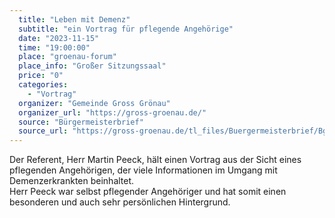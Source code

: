 ```yaml
---
  title: "Leben mit Demenz"
  subtitle: "ein Vortrag für pflegende Angehörige"
  date: "2023-11-15"
  time: "19:00:00"
  place: "groenau-forum"
  place_info: "Großer Sitzungssaal" 
  price: "0"
  categories: 
    - "Vortrag"
  organizer: "Gemeinde Gross Grönau"
  organizer_url: "https://gross-groenau.de/"
  source: "Bürgermeisterbrief"
  source_url: "https://gross-groenau.de/tl_files/Buergermeisterbrief/Bgm-Brief%20III.%202023%202.%20H%C3%A4lfte%20Herbst%20aktuell.pdf"
---
```


Der Referent, Herr Martin Peeck, hält einen Vortrag aus der Sicht eines pflegenden Angehörigen,
der viele Informationen im Umgang mit Demenzerkrankten beinhaltet.<br/>
Herr Peeck war selbst pflegender Angehöriger und hat somit einen besonderen und auch sehr persönlichen Hintergrund.
